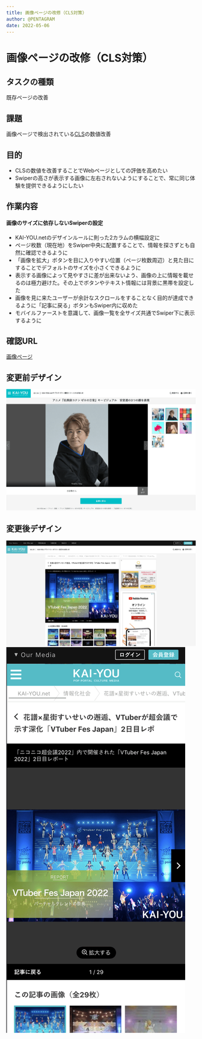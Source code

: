 ```yaml
---
title: 画像ページの改修（CLS対策）
author: @PENTAGRAM
date: 2022-05-06
---
```



# 画像ページの改修（CLS対策）

## タスクの種類
既存ページの改善


## 課題
画像ページで検出されている[CLS](https://web.dev/cls/)の数値改善

## 目的
- CLSの数値を改善することでWebページとしての評価を高めたい
- Swiperの高さが表示する画像に左右されないようにすることで、常に同じ体験を提供できるようにしたい

## 作業内容
#### 画像のサイズに依存しないSwiperの設定
- KAI-YOU.netのデザインルールに則った2カラムの横幅設定に
- ページ枚数（現在地）をSwiper中央に配置することで、情報を探さずとも自然に確認できるように
- 「画像を拡大」ボタンを目に入りやすい位置（ページ枚数周辺）と見た目にすることでデフォルトのサイズを小さくできるように
- 表示する画像によって見やすさに差が出来ないよう、画像の上に情報を載せるのは極力避けた。その上でボタンやテキスト情報には背景に黒帯を設定した
- 画像を見に来たユーザーが余計なスクロールをすることなく目的が達成できるように「記事に戻る」ボタンもSwiper内に収めた
- モバイルファーストを意識して、画像一覧を全サイズ共通でSwiper下に表示するように

## 確認URL
[画像ページ](https://kai-you.net/article/83554/images/1)


## 変更前デザイン
![PCサイズ](./images/20220506-1.png)

## 変更後デザイン
![PCサイズ](./images/20220506-2.jpeg)
![SPサイズ](./images/20220506-3.png)
